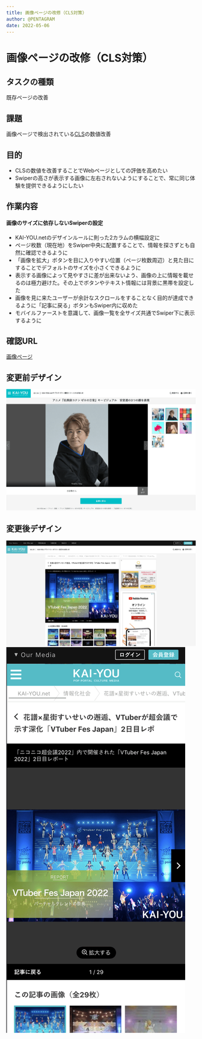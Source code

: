 ```yaml
---
title: 画像ページの改修（CLS対策）
author: @PENTAGRAM
date: 2022-05-06
---
```



# 画像ページの改修（CLS対策）

## タスクの種類
既存ページの改善


## 課題
画像ページで検出されている[CLS](https://web.dev/cls/)の数値改善

## 目的
- CLSの数値を改善することでWebページとしての評価を高めたい
- Swiperの高さが表示する画像に左右されないようにすることで、常に同じ体験を提供できるようにしたい

## 作業内容
#### 画像のサイズに依存しないSwiperの設定
- KAI-YOU.netのデザインルールに則った2カラムの横幅設定に
- ページ枚数（現在地）をSwiper中央に配置することで、情報を探さずとも自然に確認できるように
- 「画像を拡大」ボタンを目に入りやすい位置（ページ枚数周辺）と見た目にすることでデフォルトのサイズを小さくできるように
- 表示する画像によって見やすさに差が出来ないよう、画像の上に情報を載せるのは極力避けた。その上でボタンやテキスト情報には背景に黒帯を設定した
- 画像を見に来たユーザーが余計なスクロールをすることなく目的が達成できるように「記事に戻る」ボタンもSwiper内に収めた
- モバイルファーストを意識して、画像一覧を全サイズ共通でSwiper下に表示するように

## 確認URL
[画像ページ](https://kai-you.net/article/83554/images/1)


## 変更前デザイン
![PCサイズ](./images/20220506-1.png)

## 変更後デザイン
![PCサイズ](./images/20220506-2.jpeg)
![SPサイズ](./images/20220506-3.png)
